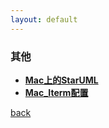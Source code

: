 ```yaml
---
layout: default
---
```



### 其他
  * **[Mac上的StarUML](./detail/MAC上的StarUML.html)**
  * **[Mac_Iterm配置](./detail/mac_iterm配置.html)**


[back](./../../)